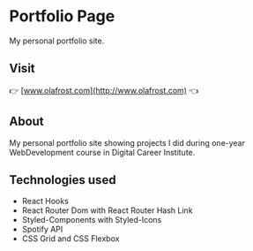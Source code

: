 # Portfolio Page

My personal portfolio site. 

## Visit 

👉 [www.olafrost.com](http://www.olafrost.com) 👈

## About

My personal portfolio site showing projects I did during one-year WebDevelopment course in Digital Career Institute.

## Technologies used

- React Hooks
- React Router Dom with React Router Hash Link
- Styled-Components with Styled-Icons
- Spotify API
- CSS Grid and CSS Flexbox
